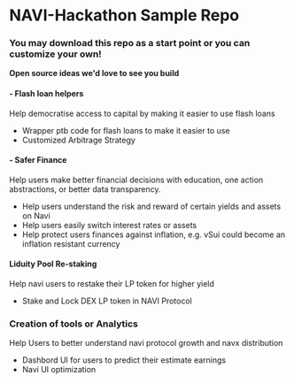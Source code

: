 # NAVI-Hackathon Sample Repo

### You may download this repo as a start point or you can customize your own!

**Open source ideas we'd love to see you build**

#### - Flash loan helpers
Help democratise access to capital by making it easier to use flash loans

- Wrapper ptb code for flash loans to make it easier to use
- Customized Arbitrage Strategy

#### - Safer Finance
Help users make better financial decisions with education, one action abstractions, or better data transparency.

- Help users understand the risk and reward of certain yields and assets on Navi
- Help users easily switch interest rates or assets
- Help protect users finances against inflation, e.g. vSui could become an inflation resistant currency

#### Liduity Pool Re-staking
Help navi users to restake their LP token for higher yield

- Stake and Lock DEX LP token in NAVI Protocol

### Creation of tools or Analytics
Help Users to better understand navi protocol growth and navx distribution

- Dashbord UI for users to predict their estimate earnings
- Navi UI optimization